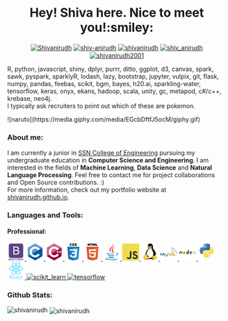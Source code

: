 <h1 align="center">Hey! Shiva here. Nice to meet you!:smiley:</h1>

<p align="center">
<a href="mailto:shivanirudh18146@cse.ssn.edu.in" target="blank"><img align="center" src="https://cdn.jsdelivr.net/npm/simple-icons@3.0.1/icons/gmail.svg" alt = "Shivanirudh" height = "30" width = "30" /></a>
<a href="https://www.linkedin.com/in/shivanirudh-s-g/" target="blank"><img align="center" src="https://cdn.jsdelivr.net/npm/simple-icons@3.0.1/icons/linkedin.svg" alt="shiv-anirudh" height="30" width="30" /></a>
<a href="https://fb.com/shivanirudh s g" target="blank"><img align="center" src="https://cdn.jsdelivr.net/npm/simple-icons@3.0.1/icons/facebook.svg" alt="shivanirudh" height="30" width="30" /></a>
<a href="https://instagram.com/shiv_anirudh" target="blank"><img align="center" src="https://cdn.jsdelivr.net/npm/simple-icons@3.0.1/icons/instagram.svg" alt="shiv_anirudh" height="30" width="30" /></a>
<a href="https://www.hackerrank.com/shivanirudh2001" target="blank"><img align="center" src="https://cdn.jsdelivr.net/npm/simple-icons@3.0.1/icons/hackerrank.svg" alt="shivanirudh2001" height="30" width="30" /></a>
</p>
<p align="left">
 R, python, javascript, shiny, dplyr, purrr, ditto, ggplot, d3, canvas, spark, sawk, pyspark, sparklyR, lodash, lazy, bootstrap, jupyter, vulpix, git, flask, numpy, pandas, feebas, scikit, bgm, bayes, h20.ai, sparkling-water, tensorflow, keras, onyx, ekans, hadoop, scala, unity, gc, metapod, c#/c++, krebase, neo4j.
<br> I typically ask recruiters to point out which of these are pokemon.
 
 <p>
 ![naruto](https://media.giphy.com/media/EGcbDftfJ5ocM/giphy.gif)
 </p>
<p>
<h3 align="left">About me:</h3>
I am currently a junior in <a href="www.ssn.edu.in">SSN College of Engineering</a> pursuing my undergraduate education in <b>Computer Science and Engineering</b>. I am interested in the fields of <b>Machine Learning</b>, <b>Data Science</b> and <b>Natural Language Processing</b>. Feel free to contact me for project collaborations and Open Source contributions. :)<br>For more information, check out my portfolio website at <a href="https://shivanirudh.github.io">shivanirudh.github.io</a>. 

<h3 align="left">Languages and Tools:</h3>

<h4 align="left">Professional:</h4>
<p align="left"> 
  <a href="https://getbootstrap.com" target="_blank"> <img src="https://raw.githubusercontent.com/devicons/devicon/master/icons/bootstrap/bootstrap-plain-wordmark.svg" alt="bootstrap" width="40" height="40"/> </a>
 <a href="https://www.cprogramming.com/" target="_blank"> <img src="https://raw.githubusercontent.com/devicons/devicon/master/icons/c/c-original.svg" alt="c" width="40" height="40"/> </a> 
  <a href="https://www.w3schools.com/cpp/" target="_blank"> <img src="https://raw.githubusercontent.com/devicons/devicon/master/icons/cplusplus/cplusplus-original.svg" alt="cplusplus" width="40" height="40"/> </a>
  <a href="https://www.w3schools.com/css/" target="_blank"> <img src="https://raw.githubusercontent.com/devicons/devicon/master/icons/css3/css3-original-wordmark.svg" alt="css3" width="40" height="40"/> </a> 
  <a href="https://www.w3.org/html/" target="_blank"> <img src="https://raw.githubusercontent.com/devicons/devicon/master/icons/html5/html5-original-wordmark.svg" alt="html5" width="40" height="40"/> </a> 
  <a href="https://www.java.com" target="_blank"> <img src="https://raw.githubusercontent.com/devicons/devicon/master/icons/java/java-original.svg" alt="java" width="40" height="40"/> </a> 
  <a href="https://developer.mozilla.org/en-US/docs/Web/JavaScript" target="_blank"> <img src="https://raw.githubusercontent.com/devicons/devicon/master/icons/javascript/javascript-original.svg" alt="javascript" width="40" height="40"/> </a> 
  <a href="https://www.linux.org/" target="_blank"> <img src="https://raw.githubusercontent.com/devicons/devicon/master/icons/linux/linux-original.svg" alt="linux" width="40" height="40"/> </a> 
  <a href="https://www.mysql.com/" target="_blank"> <img src="https://raw.githubusercontent.com/devicons/devicon/master/icons/mysql/mysql-original-wordmark.svg" alt="mysql" width="40" height="40"/> </a> 
  <a href="https://nodejs.org" target="_blank"> <img src="https://raw.githubusercontent.com/devicons/devicon/master/icons/nodejs/nodejs-original-wordmark.svg" alt="nodejs" width="40" height="40"/> </a> 
  <a href="https://www.python.org" target="_blank"> <img src="https://raw.githubusercontent.com/devicons/devicon/master/icons/python/python-original.svg" alt="python" width="40" height="40"/> </a> 
  <a href="https://reactjs.org/" target="_blank"> <img src="https://raw.githubusercontent.com/devicons/devicon/master/icons/react/react-original-wordmark.svg" alt="react" width="40" height="40"/> </a> 
  <a href="https://scikit-learn.org/" target="_blank"> <img src="https://upload.wikimedia.org/wikipedia/commons/0/05/Scikit_learn_logo_small.svg" alt="scikit_learn" width="40" height="40"/> </a> 
  <a href="https://www.tensorflow.org" target="_blank"> <img src="https://www.vectorlogo.zone/logos/tensorflow/tensorflow-icon.svg" alt="tensorflow" width="40" height="40"/> </a> 
</p>

<h3 align="left">Github Stats:</h3>
<p><img align="left" src="https://github-readme-stats.vercel.app/api/top-langs?username=shivanirudh&show_icons=true&locale=en&layout=compact" alt="shivanirudh" /></p>

<p>&nbsp;<img align="center" src="https://github-readme-stats.vercel.app/api?username=shivanirudh&show_icons=true&locale=en" alt="shivanirudh" /></p>





<!--
**Shivanirudh/Shivanirudh** is a ✨ _special_ ✨ repository because its `README.md` (this file) appears on your GitHub profile.

Here are some ideas to get you started:

- 🔭 I’m currently working on ...
- 🌱 I’m currently learning ...
- 👯 I’m looking to collaborate on ...
- 🤔 I’m looking for help with ...
- 💬 Ask me about ...
- 📫 How to reach me: ...
- 😄 Pronouns: ...
- ⚡ Fun fact: ...
-->
